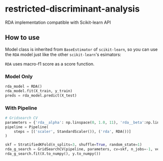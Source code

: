 # restricted-discriminant-analysis
RDA implementation compatible with Scikit-learn API

## How to use

Model class is inherited from `BaseEstimator` of `scikit-learn`, so you can use the `RDA` model just like the other `scikit-learn`'s esimators:

`RDA` uses macro-f1 score as a score function.

### Model Only

```python
rda_model = RDA()
rda_model.fit(X_train, y_train)
preds = rda_model.predict(X_test)
```

### With Pipeline

```python
# Gridsearch CV
parameters = {'rda__alpha': np.linspace(0, 1.0, 11), 'rda__beta':np.linspace(0, 1.0, 11), 'rda__variance': [0.1, 0.5, 1.0]}
pipeline = Pipeline(
    steps = [('scaler', StandardScaler()), ('rda', RDA())]
)

skf = StratifiedKFold(n_splits=3, shuffle=True, random_state=1)
rda_g_search = GridSearchCV(pipeline, parameters, cv=skf, n_jobs=-1, verbose=1)
rda_g_search.fit(X.to_numpy(), y.to_numpy())

```
